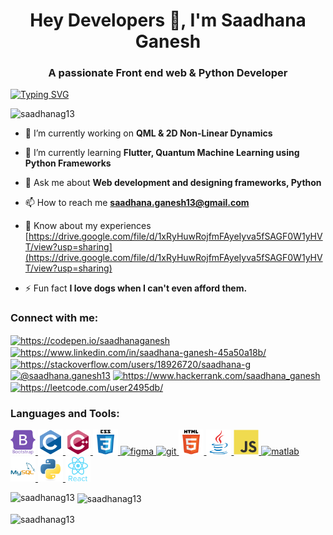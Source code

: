 <h1 align="center">Hey Developers 👋, I'm Saadhana Ganesh</h1>
<h3 align="center">A passionate Front end web & Python Developer</h3>

[![Typing SVG](https://readme-typing-svg.herokuapp.com?lines=I'm+a+Computer+Science+Engineer;I+love+to+read+books)](https://git.io/typing-svg)

<p align="left"> <img src="https://komarev.com/ghpvc/?username=saadhanag13&label=Profile%20views&color=0e75b6&style=flat" alt="saadhanag13" /> </p>

- 🔭 I’m currently working on **QML & 2D Non-Linear Dynamics**

- 🌱 I’m currently learning **Flutter, Quantum Machine Learning using Python Frameworks**

- 💬 Ask me about **Web development and designing frameworks, Python**

- 📫 How to reach me **saadhana.ganesh13@gmail.com**

- 📄 Know about my experiences [https://drive.google.com/file/d/1xRyHuwRojfmFAyeIyva5fSAGF0W1yHVT/view?usp=sharing](https://drive.google.com/file/d/1xRyHuwRojfmFAyeIyva5fSAGF0W1yHVT/view?usp=sharing)

- ⚡ Fun fact **I love dogs when I can't even afford them.**

<h3 align="left">Connect with me:</h3>
<p align="left">
<a href="https://codepen.io/https://codepen.io/saadhanaganesh" target="blank"><img align="center" src="https://raw.githubusercontent.com/rahuldkjain/github-profile-readme-generator/master/src/images/icons/Social/codepen.svg" alt="https://codepen.io/saadhanaganesh" height="30" width="40" /></a>
<a href="https://linkedin.com/in/https://www.linkedin.com/in/saadhana-ganesh-45a50a18b/" target="blank"><img align="center" src="https://raw.githubusercontent.com/rahuldkjain/github-profile-readme-generator/master/src/images/icons/Social/linked-in-alt.svg" alt="https://www.linkedin.com/in/saadhana-ganesh-45a50a18b/" height="30" width="40" /></a>
<a href="https://stackoverflow.com/users/https://stackoverflow.com/users/18926720/saadhana-g" target="blank"><img align="center" src="https://raw.githubusercontent.com/rahuldkjain/github-profile-readme-generator/master/src/images/icons/Social/stack-overflow.svg" alt="https://stackoverflow.com/users/18926720/saadhana-g" height="30" width="40" /></a>
<a href="https://medium.com/@saadhana.ganesh13" target="blank"><img align="center" src="https://raw.githubusercontent.com/rahuldkjain/github-profile-readme-generator/master/src/images/icons/Social/medium.svg" alt="@saadhana.ganesh13" height="30" width="40" /></a>
<a href="https://www.hackerrank.com/https://www.hackerrank.com/saadhana_ganesh" target="blank"><img align="center" src="https://raw.githubusercontent.com/rahuldkjain/github-profile-readme-generator/master/src/images/icons/Social/hackerrank.svg" alt="https://www.hackerrank.com/saadhana_ganesh" height="30" width="40" /></a>
<a href="https://www.leetcode.com/https://leetcode.com/user2495db/" target="blank"><img align="center" src="https://raw.githubusercontent.com/rahuldkjain/github-profile-readme-generator/master/src/images/icons/Social/leet-code.svg" alt="https://leetcode.com/user2495db/" height="30" width="40" /></a>
</p>

<h3 align="left">Languages and Tools:</h3>
<p align="left"> <a href="https://getbootstrap.com" target="_blank" rel="noreferrer"> <img src="https://raw.githubusercontent.com/devicons/devicon/master/icons/bootstrap/bootstrap-plain-wordmark.svg" alt="bootstrap" width="40" height="40"/> </a> <a href="https://www.cprogramming.com/" target="_blank" rel="noreferrer"> <img src="https://raw.githubusercontent.com/devicons/devicon/master/icons/c/c-original.svg" alt="c" width="40" height="40"/> </a> <a href="https://www.w3schools.com/cpp/" target="_blank" rel="noreferrer"> <img src="https://raw.githubusercontent.com/devicons/devicon/master/icons/cplusplus/cplusplus-original.svg" alt="cplusplus" width="40" height="40"/> </a> <a href="https://www.w3schools.com/css/" target="_blank" rel="noreferrer"> <img src="https://raw.githubusercontent.com/devicons/devicon/master/icons/css3/css3-original-wordmark.svg" alt="css3" width="40" height="40"/> </a> <a href="https://www.figma.com/" target="_blank" rel="noreferrer"> <img src="https://www.vectorlogo.zone/logos/figma/figma-icon.svg" alt="figma" width="40" height="40"/> </a> <a href="https://git-scm.com/" target="_blank" rel="noreferrer"> <img src="https://www.vectorlogo.zone/logos/git-scm/git-scm-icon.svg" alt="git" width="40" height="40"/> </a> <a href="https://www.w3.org/html/" target="_blank" rel="noreferrer"> <img src="https://raw.githubusercontent.com/devicons/devicon/master/icons/html5/html5-original-wordmark.svg" alt="html5" width="40" height="40"/> </a> <a href="https://www.java.com" target="_blank" rel="noreferrer"> <img src="https://raw.githubusercontent.com/devicons/devicon/master/icons/java/java-original.svg" alt="java" width="40" height="40"/> </a> <a href="https://developer.mozilla.org/en-US/docs/Web/JavaScript" target="_blank" rel="noreferrer"> <img src="https://raw.githubusercontent.com/devicons/devicon/master/icons/javascript/javascript-original.svg" alt="javascript" width="40" height="40"/> </a> <a href="https://www.mathworks.com/" target="_blank" rel="noreferrer"> <img src="https://upload.wikimedia.org/wikipedia/commons/2/21/Matlab_Logo.png" alt="matlab" width="40" height="40"/> </a> <a href="https://www.mysql.com/" target="_blank" rel="noreferrer"> <img src="https://raw.githubusercontent.com/devicons/devicon/master/icons/mysql/mysql-original-wordmark.svg" alt="mysql" width="40" height="40"/> </a> <a href="https://www.python.org" target="_blank" rel="noreferrer"> <img src="https://raw.githubusercontent.com/devicons/devicon/master/icons/python/python-original.svg" alt="python" width="40" height="40"/> </a> <a href="https://reactjs.org/" target="_blank" rel="noreferrer"> <img src="https://raw.githubusercontent.com/devicons/devicon/master/icons/react/react-original-wordmark.svg" alt="react" width="40" height="40"/> </a> </p>

<p><img align="left" src="https://github-readme-stats.vercel.app/api/top-langs?username=saadhanag13&show_icons=true&locale=en&layout=compact" alt="saadhanag13" /></p>

<p>&nbsp;<img align="center" src="https://github-readme-stats.vercel.app/api?username=saadhanag13&show_icons=true&locale=en" alt="saadhanag13" /></p>

<p><img align="center" src="https://github-readme-streak-stats.herokuapp.com/?user=saadhanag13&" alt="saadhanag13" /></p>
